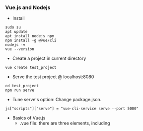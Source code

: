 ### Vue.js and Nodejs
* Install
```
sudo su
apt update
apt install nodejs npm
npm install -g @vue/cli 
nodejs -v   
vue --version
```
* Create a project in current directory
```
vue create test_project
```
* Serve the test project @ localhost:8080
``` 
cd test_project
npm run serve
```
* Tune serve's option: Change package.json.
```
js["scripts"]["serve"] = "vue-cli-service serve --port 5000"
```
* Basics of Vue.js
  * .vue file: there are three elements, including <template> <script> <style>.
  * Template, decorated with styles, is exported in script element.
  * In script element, there is a default exported JS object. This object is where you locally register components (see an example in App.vue), define component inputs (props, see an example in HelloWorld.vue), handle local state, define methods, and more. 

### Build
* 1
